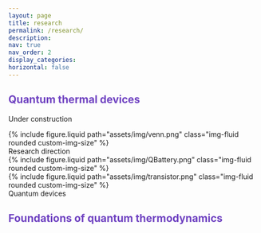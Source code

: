 ```yaml
---
layout: page
title: research
permalink: /research/
description:
nav: true
nav_order: 2
display_categories:
horizontal: false
---
```


<h2><span style="color: #6f42c1;">Quantum thermal devices</span></h2>

Under construction

<div class="row justify-content-sm-center">
    <div class="col-sm mt-3 mt-md-0">
        {% include figure.liquid path="assets/img/venn.png" class="img-fluid rounded custom-img-size" %}
    </div>
</div>
<div class="caption">
    Research direction
</div>



<div class="row justify-content-sm-center">
    <div class="col-sm mt-3 mt-md-0">
        {% include figure.liquid path="assets/img/QBattery.png" class="img-fluid rounded custom-img-size" %}
    </div>
    <div class="col-sm mt-3 mt-md-0">
        {% include figure.liquid path="assets/img/transistor.png" class="img-fluid rounded custom-img-size" %}
    </div>
</div>
<div class="caption">
    Quantum devices
</div>



<h2><span style="color: #6f42c1;">Foundations of quantum thermodynamics</span></h2>
